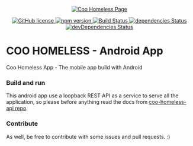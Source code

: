 <p align="center">
	<a href="http://coohomeless.me/landing-page/">
		<img src="http://coohomeless.me/landing-page/img/logotipo.png" alt="Coo Homeless Page">
	</a>
</p>
<p align="center">
	<a href="https://raw.githubusercontent.com/tiaghoalves/landing-page/gh-pages/LICENSE">
		<img src="https://img.shields.io/badge/license-MIT-blue.svg" alt="GitHub license">
	</a>
	<a href="https://www.npmjs.com/package/coohomeless-landing-page">
		<img src="https://img.shields.io/npm/v/coohomeless-landing-page.svg" alt="npm version">
	</a>
	<a href="https://travis-ci.org/tiaghoalves/coo-homeless">
		<img src="https://travis-ci.org/tiaghoalves/coo-homeless.svg?branch=master" alt="Build Status">
	</a>
	<a href="https://david-dm.org/tiaghoalves/landing-page">
		<img src="https://david-dm.org/tiaghoalves/landing-page/status.svg" alt="dependencies Status">
	</a>
	<a href="https://david-dm.org/tiaghoalves/landing-page?type=dev">
		<img src="https://david-dm.org/tiaghoalves/landing-page/dev-status.svg" alt="devDependencies Status">
	</a>
</p>

# COO HOMELESS - Android App

Coo Homeless App - The mobile app build with Android

### Build and run

This android app use a loopback REST API as a service to serve all the application, so please before anything read the docs from [coo-homeless-api repo](https://github.com/tiaghoalves/coo-homeless-api#readme).

### Contribute

As well, be free to contribute with some issues and pull requests. :)
